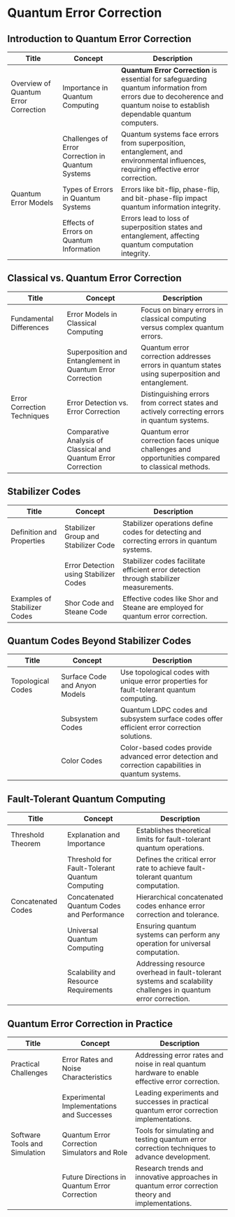 # Quantum Error Correction

## Introduction to Quantum Error Correction

| Title                                     | Concept                                                                | Description                                                |
|-------------------------------------------|------------------------------------------------------------------------|------------------------------------------------------------|
| Overview of Quantum Error Correction      | Importance in Quantum Computing                                        | **Quantum Error Correction** is essential for safeguarding quantum information from errors due to decoherence and quantum noise to establish dependable quantum computers. |
|                                           | Challenges of Error Correction in Quantum Systems                     | Quantum systems face errors from superposition, entanglement, and environmental influences, requiring effective error correction. |
| Quantum Error Models                      | Types of Errors in Quantum Systems                                     | Errors like bit-flip, phase-flip, and bit-phase-flip impact quantum information integrity. |
|                                           | Effects of Errors on Quantum Information                               | Errors lead to loss of superposition states and entanglement, affecting quantum computation integrity. |

## Classical vs. Quantum Error Correction

| Title                                     | Concept                                                                | Description                                                |
|-------------------------------------------|------------------------------------------------------------------------|------------------------------------------------------------|
| Fundamental Differences                   | Error Models in Classical Computing                                    | Focus on binary errors in classical computing versus complex quantum errors. |
|                                           | Superposition and Entanglement in Quantum Error Correction              | Quantum error correction addresses errors in quantum states using superposition and entanglement. |
| Error Correction Techniques               | Error Detection vs. Error Correction                                   | Distinguishing errors from correct states and actively correcting errors in quantum systems. |
|                                           | Comparative Analysis of Classical and Quantum Error Correction          | Quantum error correction faces unique challenges and opportunities compared to classical methods. |

## Stabilizer Codes

| Title                                     | Concept                                                                | Description                                                |
|-------------------------------------------|------------------------------------------------------------------------|------------------------------------------------------------|
| Definition and Properties                 | Stabilizer Group and Stabilizer Code                                    | Stabilizer operations define codes for detecting and correcting errors in quantum systems. |
|                                           | Error Detection using Stabilizer Codes                                 | Stabilizer codes facilitate efficient error detection through stabilizer measurements. |
| Examples of Stabilizer Codes              | Shor Code and Steane Code                                              | Effective codes like Shor and Steane are employed for quantum error correction. |
  
## Quantum Codes Beyond Stabilizer Codes

| Title                                     | Concept                                                                | Description                                                |
|-------------------------------------------|------------------------------------------------------------------------|------------------------------------------------------------|
| Topological Codes                         | Surface Code and Anyon Models                                          | Use topological codes with unique error properties for fault-tolerant quantum computing. |
|                                           | Subsystem Codes                                                         | Quantum LDPC codes and subsystem surface codes offer efficient error correction solutions. |
|                                           | Color Codes                                                             | Color-based codes provide advanced error detection and correction capabilities in quantum systems. |

## Fault-Tolerant Quantum Computing

| Title                                     | Concept                                                                | Description                                                |
|-------------------------------------------|------------------------------------------------------------------------|------------------------------------------------------------|
| Threshold Theorem                         | Explanation and Importance                                             | Establishes theoretical limits for fault-tolerant quantum operations. |
|                                           | Threshold for Fault-Tolerant Quantum Computing                         | Defines the critical error rate to achieve fault-tolerant quantum computation. |
| Concatenated Codes                        | Concatenated Quantum Codes and Performance                             | Hierarchical concatenated codes enhance error correction and tolerance. |
|                                           | Universal Quantum Computing                                             | Ensuring quantum systems can perform any operation for universal computation. |
|                                           | Scalability and Resource Requirements                                   | Addressing resource overhead in fault-tolerant systems and scalability challenges in quantum error correction. |

## Quantum Error Correction in Practice

| Title                                     | Concept                                                                | Description                                                |
|-------------------------------------------|------------------------------------------------------------------------|------------------------------------------------------------|
| Practical Challenges                      | Error Rates and Noise Characteristics                                   | Addressing error rates and noise in real quantum hardware to enable effective error correction. |
|                                           | Experimental Implementations and Successes                              | Leading experiments and successes in practical quantum error correction implementations. |
| Software Tools and Simulation             | Quantum Error Correction Simulators and Role                            | Tools for simulating and testing quantum error correction techniques to advance development. |
|                                           | Future Directions in Quantum Error Correction                           | Research trends and innovative approaches in quantum error correction theory and implementations. |